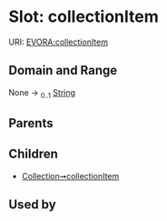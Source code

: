 
# Slot: collectionItem



URI: [EVORA:collectionItem](https://evora-project.eu/collectionItem)


## Domain and Range

None &#8594;  <sub>0..1</sub> [String](types/String.md)

## Parents


## Children

 *  [Collection➞collectionItem](Collection_collectionItem.md)

## Used by

